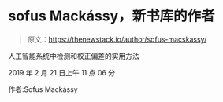 # sofus Mackássy，新书库的作者

> 原文：<https://thenewstack.io/author/sofus-macskassy/>

人工智能系统中检测和校正偏差的实用方法

2019 年 2 月 21 日上午 11 点 06 分

作者:Sofus Mackássy